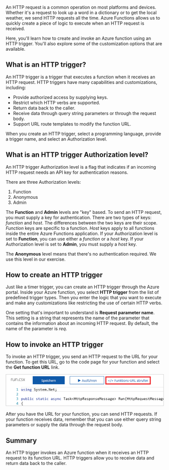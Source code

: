 An HTTP request is a common operation on most platforms and devices. Whether it's a request to look up a word in a dictionary or to get the local weather, we send HTTP requests all the time. Azure Functions allows us to quickly create a piece of logic to execute when an HTTP request is received.

Here, you'll learn how to create and invoke an Azure function using an HTTP trigger. You'll also explore some of the customization options that are available.

## What is an HTTP trigger?

An HTTP trigger is a trigger that executes a function when it receives an HTTP request. HTTP triggers have many capabilities and customizations, including:

- Provide authorized access by supplying keys.
- Restrict which HTTP verbs are supported.
- Return data back to the caller.
- Receive data through query string parameters or through the request body.
- Support URL route templates to modify the function URL.

When you create an HTTP trigger, select a programming language, provide a trigger name, and select an Authorization level.

## What is an HTTP trigger Authorization level?

An HTTP trigger Authorization level is a flag that indicates if an incoming HTTP request needs an API key for authentication reasons.

There are three Authorization levels:

1. Function
2. Anonymous
3. Admin

The **Function** and **Admin** levels are "key" based. To send an HTTP request, you must supply a key for authentication. There are two types of keys: *function* and *host*. The differences between the two keys are their scope. *Function* keys are specific to a function. *Host* keys apply to all functions inside the entire Azure Functions application. If your Authorization level is set to **Function**, you can use either a *function* or a *host* key. If your Authorization level is set to **Admin**, you must supply a *host* key.

The **Anonymous** level means that there's no authentication required. We use this level in our exercise.

## How to create an HTTP trigger

Just like a timer trigger, you can create an HTTP trigger through the Azure portal. Inside your Azure function, you select **HTTP trigger** from the list of predefined trigger types. Then you enter the logic that you want to execute and make any customizations like restricting the use of certain HTTP verbs.

One setting that's important to understand is **Request parameter name**. This setting is a string that represents the name of the parameter that contains the information about an incoming HTTP request. By default, the name of the parameter is *req*.

## How to invoke an HTTP trigger

To invoke an HTTP trigger, you send an HTTP request to the URL for your function. To get this URL, go to the code page for your function and select the **Get function URL** link.

![Screenshot of the Azure portal showing a Functions App blade with the app's Get function URL button highlighted.](../media/5-function-url.png)

After you have the URL for your function, you can send HTTP requests. If your function receives data, remember that you can use either query string parameters or supply the data through the request body.

## Summary

An HTTP trigger invokes an Azure function when it receives an HTTP request to its function URL. HTTP triggers allow you to receive data and return data back to the caller.
